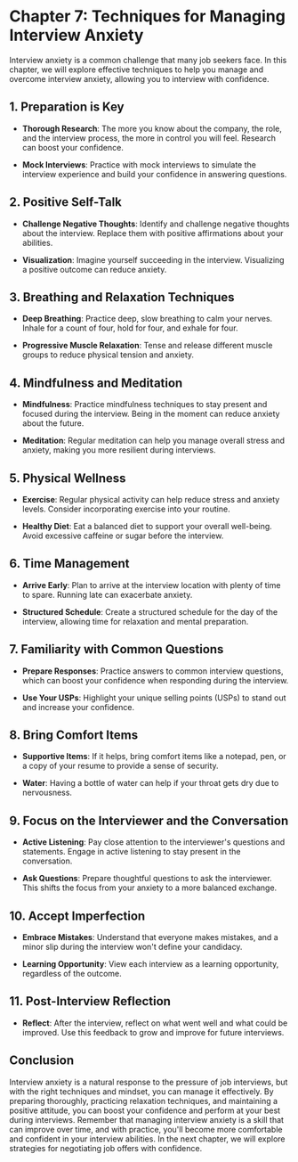 Chapter 7: Techniques for Managing Interview Anxiety
====================================================

Interview anxiety is a common challenge that many job seekers face. In this chapter, we will explore effective techniques to help you manage and overcome interview anxiety, allowing you to interview with confidence.

**1. Preparation is Key**
-------------------------

* **Thorough Research**: The more you know about the company, the role, and the interview process, the more in control you will feel. Research can boost your confidence.

* **Mock Interviews**: Practice with mock interviews to simulate the interview experience and build your confidence in answering questions.

**2. Positive Self-Talk**
-------------------------

* **Challenge Negative Thoughts**: Identify and challenge negative thoughts about the interview. Replace them with positive affirmations about your abilities.

* **Visualization**: Imagine yourself succeeding in the interview. Visualizing a positive outcome can reduce anxiety.

**3. Breathing and Relaxation Techniques**
------------------------------------------

* **Deep Breathing**: Practice deep, slow breathing to calm your nerves. Inhale for a count of four, hold for four, and exhale for four.

* **Progressive Muscle Relaxation**: Tense and release different muscle groups to reduce physical tension and anxiety.

**4. Mindfulness and Meditation**
---------------------------------

* **Mindfulness**: Practice mindfulness techniques to stay present and focused during the interview. Being in the moment can reduce anxiety about the future.

* **Meditation**: Regular meditation can help you manage overall stress and anxiety, making you more resilient during interviews.

**5. Physical Wellness**
------------------------

* **Exercise**: Regular physical activity can help reduce stress and anxiety levels. Consider incorporating exercise into your routine.

* **Healthy Diet**: Eat a balanced diet to support your overall well-being. Avoid excessive caffeine or sugar before the interview.

**6. Time Management**
----------------------

* **Arrive Early**: Plan to arrive at the interview location with plenty of time to spare. Running late can exacerbate anxiety.

* **Structured Schedule**: Create a structured schedule for the day of the interview, allowing time for relaxation and mental preparation.

**7. Familiarity with Common Questions**
----------------------------------------

* **Prepare Responses**: Practice answers to common interview questions, which can boost your confidence when responding during the interview.

* **Use Your USPs**: Highlight your unique selling points (USPs) to stand out and increase your confidence.

**8. Bring Comfort Items**
--------------------------

* **Supportive Items**: If it helps, bring comfort items like a notepad, pen, or a copy of your resume to provide a sense of security.

* **Water**: Having a bottle of water can help if your throat gets dry due to nervousness.

**9. Focus on the Interviewer and the Conversation**
----------------------------------------------------

* **Active Listening**: Pay close attention to the interviewer's questions and statements. Engage in active listening to stay present in the conversation.

* **Ask Questions**: Prepare thoughtful questions to ask the interviewer. This shifts the focus from your anxiety to a more balanced exchange.

**10. Accept Imperfection**
---------------------------

* **Embrace Mistakes**: Understand that everyone makes mistakes, and a minor slip during the interview won't define your candidacy.

* **Learning Opportunity**: View each interview as a learning opportunity, regardless of the outcome.

**11. Post-Interview Reflection**
---------------------------------

* **Reflect**: After the interview, reflect on what went well and what could be improved. Use this feedback to grow and improve for future interviews.

**Conclusion**
--------------

Interview anxiety is a natural response to the pressure of job interviews, but with the right techniques and mindset, you can manage it effectively. By preparing thoroughly, practicing relaxation techniques, and maintaining a positive attitude, you can boost your confidence and perform at your best during interviews. Remember that managing interview anxiety is a skill that can improve over time, and with practice, you'll become more comfortable and confident in your interview abilities. In the next chapter, we will explore strategies for negotiating job offers with confidence.
